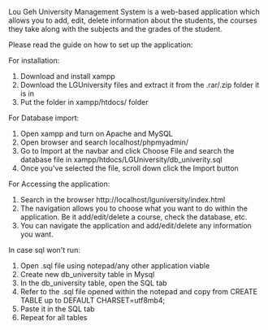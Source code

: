 Lou Geh University Management System is a web-based application which allows you to add, edit, delete information about the students, the courses they take along with the subjects and the grades of the student.

Please read the guide on how to set up the application:

For installation:

1. Download and install xampp
2. Download the LGUniversity files and extract it from the .rar/.zip folder it is in
3. Put the folder in xampp/htdocs/ folder

For Database import:

1. Open xampp and turn on Apache and MySQL
1. Open browser and search localhost/phpmyadmin/
3. Go to Import at the navbar and click Choose File and search the database file in xampp/htdocs/LGUniversity/db_univerity.sql
4. Once you've selected the file, scroll down click the Import button

For Accessing the application:

1. Search in the browser http://localhost/lguniversity/index.html
2. The navigation allows you to choose what you want to do within the application. Be it add/edit/delete a course, check the database, etc.
3. You can navigate the application and add/edit/delete any information you want.

In case sql won't run:

1. Open .sql file using notepad/any other application viable
2. Create new db_university table in Mysql
3. In the db_university table, open the SQL tab
4. Refer to the .sql file opened within the notepad and copy from CREATE TABLE up to DEFAULT CHARSET=utf8mb4;
5. Paste it in the SQL tab
6. Repeat for all tables
